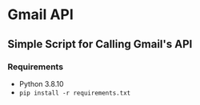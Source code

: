 # Gmail API
## Simple Script for Calling Gmail's API
### Requirements
- Python 3.8.10
- `pip install -r requirements.txt`